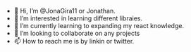 - 👋 Hi, I’m @JonaGira11 or Jonathan.
- 👀 I’m interested in learning different libraies.  
- 🌱 I’m currently learning to expanding my react knowledge.
- 💞️ I’m looking to collaborate on any projects 
- 📫 How to reach me is by linkin or twitter.

<!---
JonaGira11/JonaGira11 is a ✨ special ✨ repository because its `README.md` (this file) appears on your GitHub profile.
You can click the Preview link to take a look at your changes.
--->
